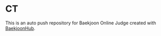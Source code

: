 # CT
This is an auto push repository for Baekjoon Online Judge created with [BaekjoonHub](https://github.com/BaekjoonHub/BaekjoonHub).
